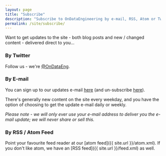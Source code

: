```yaml
---
layout: page
title: "Subscribe"
description: "Subscribe to OnDataEngineering by e-mail, RSS, Atom or Twitter."
permalink: /site/subscribe/
---
```

Want to get updates to the site - both blog posts and new / changed content - delivered direct to you...

### By Twitter

Follow us - we're [@OnDataEng](https://twitter.com/OnDataEng).

### By E-mail

You can sign up to our updates e-mail [here](http://eepurl.com/cyQSqv) (and un-subscribe [here](http://ondataengineering.us15.list-manage1.com/unsubscribe?u=2641f8b7b450d6b8685c38076&id=29bd4f4db6)).

There's generally new content on the site every weekday, and you have the option of choosing to get the update e-mail daily or weekly.

_Please note - we will only ever use your e-mail address to deliver you the e-mail update; we will never share or sell this._

### By RSS / Atom Feed

Point your favourite feed reader at our [atom feed]({{ site.url }}/atom.xml).  If you don't like atom, we have an [RSS feed]({{ site.url }}/feed.xml) as well.